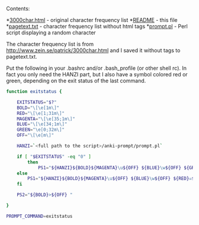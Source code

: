 Contents:

 *[3000char.html](https://github.com/linse/anki-prompt/blob/master/3000char.html) - original character frequency list
 *[README](https://github.com/linse/anki-prompt/blob/master/README) - this file
 *[pagetext.txt](https://github.com/linse/anki-prompt/blob/master/pagetext.txt) - character frequency list without html tags
 *[prompt.pl](https://github.com/linse/anki-prompt/blob/master/prompt.pl) - Perl script displaying a random character

The character frequency list is from http://www.zein.se/patrick/3000char.html and I saved it without tags to pagetext.txt.

Put the following in your .bashrc and/or .bash_profile (or other shell rc).
In fact you only need the HANZI part, but I also have a symbol colored red or green, depending on the exit status of the last command.


``` bash
function exitstatus {

	EXITSTATUS="$?"
	BOLD="\[\e[1m\]"
	RED="\[\e[1;31m\]"
	MAGENTA="\[\e[35;1m\]"
	BLUE="\[\e[34;1m\]"
	GREEN="\e[0;32m\]"
	OFF="\[\e[m\]"

	HANZI=`<full path to the script>/anki-prompt/prompt.pl`

	if [ "$EXITSTATUS" -eq "0" ]
		then
			PS1="${HANZI}${BOLD}${MAGENTA}\u${OFF} ${BLUE}\w${OFF} ${GREEN}☠${OFF} "
	else
		PS1="${HANZI}${BOLD}${MAGENTA}\u${OFF} ${BLUE}\w${OFF} ${RED}☠${OFF} "
	fi

	PS2="${BOLD}>${OFF} "

}

PROMPT_COMMAND=exitstatus
```
